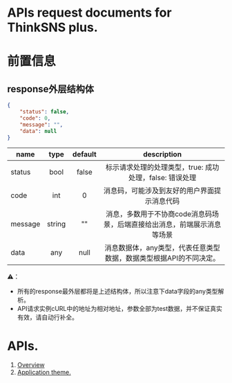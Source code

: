 # APIs request documents for ThinkSNS plus.

# 前置信息

## response外层结构体
```json
{
    "status": false,
    "code": 0,
    "message": "",
    "data": null
}
```
|name      |type      |default   |description|
|----------|:--------:|:--------:|:---------:|
|status    |bool      |false     |标示请求处理的处理类型，true: 成功处理，false: 错误处理|
|code      |int       |0         |消息码，可能涉及到友好的用户界面提示消息代码|
|message   | string   | ""       | 消息，多数用于不协商code消息码场景，后端直接给出消息，前端展示消息等场景 |
| data     | any      | null     | 消息数据体，any类型，代表任意类型数据，数据类型根据API的不同决定。|

⚠️：
- 所有的response最外层都将是上述结构体，所以注意下data字段的any类型解析。
- API请求实例cURL中的地址为相对地址，参数全部为test数据，并不保证真实有效，请自动行补全。


# APIs.
1. [Overview](overview.md)
2. [Application theme.](app_theme.md)